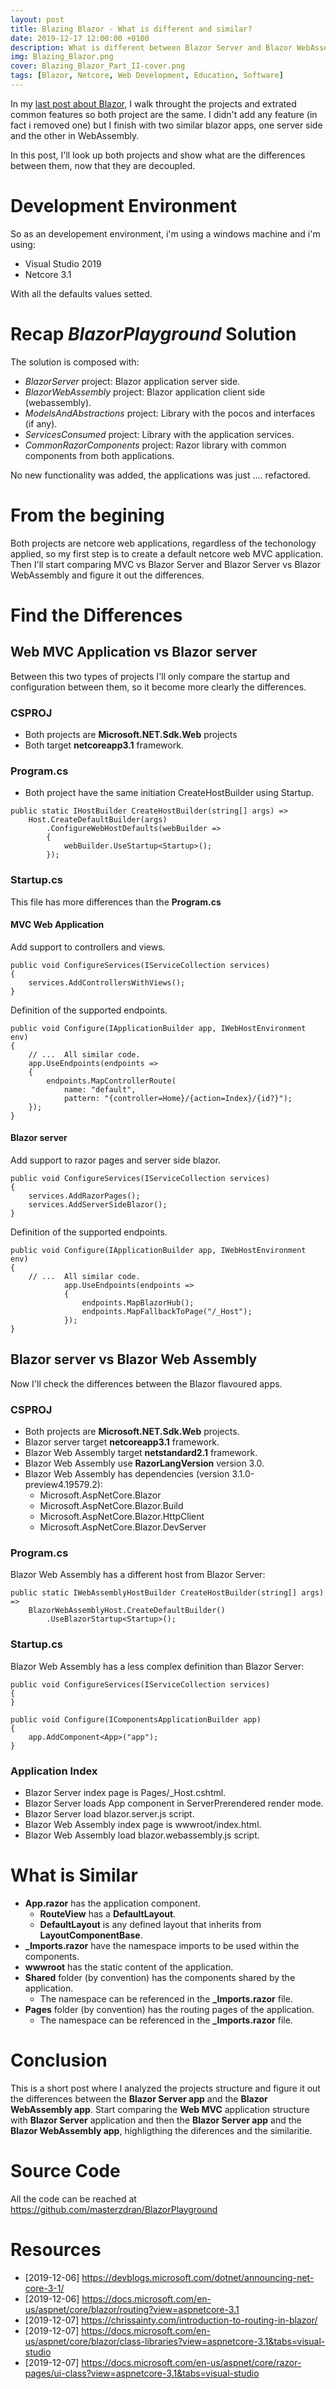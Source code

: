 ```yaml
---
layout: post
title: Blazing Blazor - What is different and similar?
date: 2019-12-17 12:00:00 +0100
description: What is different between Blazor Server and Blazor WebAssembly projects.
img: Blazing_Blazor.png
cover: Blazing_Blazor_Part_II-cover.png
tags: [Blazor, Netcore, Web Development, Education, Software]
---
```


In my [last post about Blazor](https://masterzdran.github.io/Blazing-Blazor/), I walk throught the projects and extrated common features so both project are the same. I didn't add any feature (in fact i removed one) but I finish with two similar blazor apps, one server side and the other in WebAssembly.

In this post, I'll look up both projects and show what are the differences between them, now that they are decoupled.

# Development Environment
So as an developement environment, i'm using a windows machine and i'm using:
* Visual Studio 2019
* Netcore 3.1

With all the defaults values setted.

# Recap *BlazorPlayground* Solution
The solution is composed with: 
* *BlazorServer* project: Blazor application server side.
* *BlazorWebAssembly* project: Blazor application client side (webassembly).
* *ModelsAndAbstractions* project: Library with the pocos and interfaces (if any).
* *ServicesConsumed* project: Library with the application services.
* *CommonRazorComponents* project: Razor library with common components from both applications.

No new functionality was added, the applications was just .... refactored.


# From the begining
Both projects are netcore web applications, regardless of the techonology applied, so my first step is to create a default netcore web MVC application. Then I'll start comparing MVC vs Blazor Server and Blazor Server vs Blazor WebAssembly and figure it out the differences.

# Find the Differences

## Web MVC Application vs Blazor server
Between this two types of projects I'll only compare the startup and configuration between them, so it become more clearly the differences.

### CSPROJ
* Both projects are **Microsoft.NET.Sdk.Web** projects 
* Both target **netcoreapp3.1** framework. 

### Program.cs
* Both project have the same initiation CreateHostBuilder using Startup.

```
public static IHostBuilder CreateHostBuilder(string[] args) =>
    Host.CreateDefaultBuilder(args)
        .ConfigureWebHostDefaults(webBuilder =>
        {
            webBuilder.UseStartup<Startup>();
        });
```

### Startup.cs
This file has more differences than the **Program.cs**

#### MVC Web Application
Add support to controllers and views.
```
public void ConfigureServices(IServiceCollection services)
{
    services.AddControllersWithViews();
}
```

Definition of the supported endpoints.

```
public void Configure(IApplicationBuilder app, IWebHostEnvironment env)
{
    // ...  All similar code.
    app.UseEndpoints(endpoints =>
    {
        endpoints.MapControllerRoute(
            name: "default",
            pattern: "{controller=Home}/{action=Index}/{id?}");
    });
}
```

#### Blazor server
Add support to razor pages and server side blazor.
```
public void ConfigureServices(IServiceCollection services)
{
    services.AddRazorPages();
    services.AddServerSideBlazor();
}
```

Definition of the supported endpoints.

```
public void Configure(IApplicationBuilder app, IWebHostEnvironment env)
{
    // ...  All similar code.
            app.UseEndpoints(endpoints =>
            {
                endpoints.MapBlazorHub();
                endpoints.MapFallbackToPage("/_Host");
            });
}
```

## Blazor server vs Blazor Web Assembly
Now I'll check the differences between the Blazor flavoured apps.

### CSPROJ
* Both projects are **Microsoft.NET.Sdk.Web** projects.
* Blazor server target **netcoreapp3.1** framework.
* Blazor Web Assembly target **netstandard2.1** framework.
* Blazor Web Assembly use **RazorLangVersion** version 3.0.
* Blazor Web Assembly has dependencies (version 3.1.0-preview4.19579.2):
    * Microsoft.AspNetCore.Blazor
    * Microsoft.AspNetCore.Blazor.Build
    * Microsoft.AspNetCore.Blazor.HttpClient
    * Microsoft.AspNetCore.Blazor.DevServer

### Program.cs
Blazor Web Assembly has a different host from Blazor Server:
```
public static IWebAssemblyHostBuilder CreateHostBuilder(string[] args) =>
    BlazorWebAssemblyHost.CreateDefaultBuilder()
        .UseBlazorStartup<Startup>();
```
### Startup.cs
Blazor Web Assembly has a less complex definition than Blazor Server:
```
public void ConfigureServices(IServiceCollection services)
{
}

public void Configure(IComponentsApplicationBuilder app)
{
    app.AddComponent<App>("app");
}
```

### Application Index
* Blazor Server index page is Pages/_Host.cshtml.
* Blazor Server loads App component in ServerPrerendered render mode.
* Blazor Server load blazor.server.js script.
* Blazor Web Assembly index page is wwwroot/index.html.
* Blazor Web Assembly load blazor.webassembly.js script.


# What is Similar
* **App.razor** has the application component.
    * **RouteView** has a **DefaultLayout**.
    * **DefaultLayout** is any defined layout that inherits from **LayoutComponentBase**.
* **_Imports.razor** have the namespace imports to be used within the components.
* **wwwroot** has the static content of the application.
* **Shared** folder (by convention) has the components shared by the application.
    * The namespace can be referenced in the **_Imports.razor** file.
* **Pages** folder (by convention) has the routing pages of the application.
    * The namespace can be referenced in the **_Imports.razor** file.


# Conclusion
This is a short post where I analyzed the projects structure and figure it out the differences between the **Blazor Server app** and the **Blazor WebAssembly app**. Start comparing the **Web MVC** application structure with **Blazor Server** application and then the **Blazor Server app** and the **Blazor WebAssembly app**, highligthing the diferences and the similaritie.


# Source Code
All the code can be reached at https://github.com/masterzdran/BlazorPlayground

# Resources
* [2019-12-06] https://devblogs.microsoft.com/dotnet/announcing-net-core-3-1/  
* [2019-12-06] https://docs.microsoft.com/en-us/aspnet/core/blazor/routing?view=aspnetcore-3.1
* [2019-12-07] https://chrissainty.com/introduction-to-routing-in-blazor/
* [2019-12-07] https://docs.microsoft.com/en-us/aspnet/core/blazor/class-libraries?view=aspnetcore-3.1&tabs=visual-studio
* [2019-12-07] https://docs.microsoft.com/en-us/aspnet/core/razor-pages/ui-class?view=aspnetcore-3.1&tabs=visual-studio